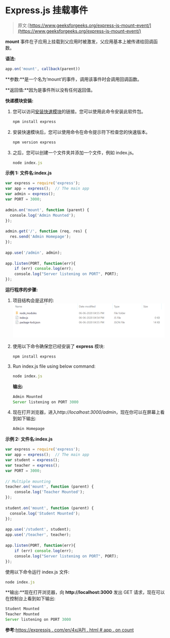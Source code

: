 # Express.js 挂载事件

> 原文:[https://www.geeksforgeeks.org/express-js-mount-event/](https://www.geeksforgeeks.org/express-js-mount-event/)

**mount** 事件在子应用上挂载到父应用时被激发，父应用基本上被传递给回调函数。

**语法:**

```js
app.on('mount', callback(parent))
```

**参数:**是一个名为‘mount’的事件，调用该事件时会调用回调函数。

**返回值:**因为是事件所以没有任何返回值。

**快递模块安装:**

1.  您可以访问[安装快速模块](https://www.npmjs.com/package/express)的链接。您可以使用此命令安装此软件包。

    ```js
    npm install express
    ```

2.  安装快速模块后，您可以使用命令在命令提示符下检查您的快速版本。

    ```js
    npm version express
    ```

3.  之后，您可以创建一个文件夹并添加一个文件，例如 index.js。

    ```js
    node index.js
    ```

**示例 1:** **文件名:index.js**

```js
var express = require('express');
var app = express();  // The main app
var admin = express();
var PORT = 3000;

admin.on('mount', function (parent) {
  console.log('Admin Mounted');
});

admin.get('/', function (req, res) {
  res.send('Admin Homepage');
});

app.use('/admin', admin);

app.listen(PORT, function(err){
    if (err) console.log(err);
    console.log("Server listening on PORT", PORT);
});
```

**运行程序的步骤:**

1.  项目结构会是这样的:
    ![](img/3209d9b4369c180282a34be8070d7d6e.png)
2.  使用以下命令确保您已经安装了 **express** 模块:

    ```js
    npm install express
    ```

3.  Run index.js file using below command:

    ```js
    node index.js
    ```

    **输出:**

    ```js
    Admin Mounted
    Server listening on PORT 3000

    ```

4.  现在打开浏览器，进入*http://localhost:3000/admin*，现在你可以在屏幕上看到如下输出:

    ```js
    Admin Homepage
    ```

**示例 2:**
**文件名:index.js**

```js
var express = require('express');
var app = express();  // The main app
var student = express();
var teacher = express();
var PORT = 3000;

// Multiple mounting
teacher.on('mount', function (parent) {
    console.log('Teacher Mounted');
});

student.on('mount', function (parent) {
  console.log('Student Mounted');
});

app.use('/student', student);
app.use('/teacher', teacher);

app.listen(PORT, function(err){
    if (err) console.log(err);
    console.log("Server listening on PORT", PORT);
});
```

使用以下命令运行 index.js 文件:

```js
node index.js
```

**输出:**现在打开浏览器，向 **http://localhost:3000** 发出 GET 请求，现在可以在控制台上看到如下输出:

```js
Student Mounted
Teacher Mounted
Server listening on PORT 3000

```

**参考:**[https://expressjs . com/en/4x/API . html # app . on count](https://expressjs.com/en/4x/api.html#app.onmount)